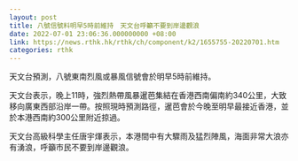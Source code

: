```yaml
---
layout: post
title: 八號信號料明早5時前維持　天文台呼籲不要到岸邊觀浪
date: 2022-07-01 23:06:36.000000000 +08:00
link: https://news.rthk.hk/rthk/ch/component/k2/1655755-20220701.htm
categories: rthk
---
```


天文台預測，八號東南烈風或暴風信號會於明早5時前維持。

天文台表示，晚上11時，強烈熱帶風暴暹芭集結在香港西南偏南約340公里，大致移向廣東西部沿岸一帶。按照現時預測路徑，暹芭會於今晚至明早最接近香港，並於本港西南約300公里附近掠過。

天文台高級科學主任唐宇煇表示，本港間中有大驟雨及猛烈陣風，海面非常大浪亦有湧浪，呼籲市民不要到岸邊觀浪。

